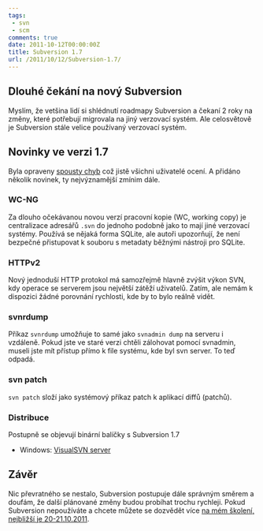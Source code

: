 ```yaml
---
tags:
 - svn
 - scm
comments: true
date: 2011-10-12T00:00:00Z
title: Subversion 1.7
url: /2011/10/12/Subversion-1.7/
---
```


## Dlouhé čekání na nový Subversion

Myslím, že vetšina lidí si shlédnutí roadmapy Subversion a čekaní 2 roky na změny, které potřebují migrovala na jiný verzovací systém. Ale celosvětově je Subversion stále velice používaný verzovací systém.

## Novinky ve verzi 1.7

Byla opraveny [spousty chyb](https://svn.apache.org/repos/asf/subversion/tags/1.7.0/CHANGES) což jistě všichni uživatelé ocení. A přidáno několik novinek, ty nejvýznamější zmínim dále.

<!--more-->

### WC-NG

Za dlouho očekávanou novou verzí pracovní kopie (WC, working copy) je centralizace adresářů `.svn` do jednoho podobně jako to mají jiné verzovací systémy. Používá se nějaká forma SQLite, ale autoři upozorňují, že není bezpečné přistupovat k souboru s metadaty běžnými nástroji pro SQLite.

### HTTPv2

Nový jednoduší HTTP protokol má samozřejmě hlavně zvýšit výkon SVN, kdy operace se serverem jsou největší zátěží uživatelů. Zatím, ale nemám k dispozici žádné porovnání rychlosti, kde by to bylo reálně vidět.

### svnrdump

Příkaz `svnrdump` umožňuje to samé jako `svnadmin dump` na serveru i vzdáleně. Pokud jste ve staré verzi chtěli zálohovat pomocí svnadmin, museli jste mít přístup přímo k file systému, kde byl svn server. To teď odpadá.

### svn patch

`svn patch` složí jako systémový příkaz patch k aplikací diffů (patchů).

### Distribuce

Postupně se objevují binární balíčky s Subversion 1.7

- Windows: [VisualSVN server](https://www.visualsvn.com/server/download/)

## Závěr

Nic převratného se nestalo, Subversion postupuje dále správným směrem a doufám, že další plánované změny budou probíhat trochu rychleji. Pokud Subversion nepoužíváte a chcete můžete se dozvědět více [na mém školení, nejbližší je 20-21.10.2011](https://www.gopas.cz/Kurzy/Katalog-kurzu/Programovani/Design-architektura-metody-vyvoje/Verzovaci-system-Subversion-GOC1014.aspx).
